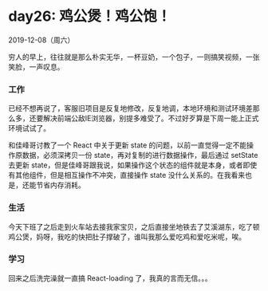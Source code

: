 # day26: 鸡公煲！鸡公饱！
2019-12-08（周六）

穷人的早上，往往就是那么朴实无华，一杯豆奶，一个包子，一则搞笑视频，一张笑脸，一声叹息。

### 工作
已经不想再说了，客服旧项目是反复地修改，反复地调，本地环境和测试环境差那么多，还要解决前端公敌IE浏览器，别提多难受了。不过好歹算是下周一能上正式环境试试了。

和佳峰哥讨教了一个 React 中关于更新 state 的问题，以前一直觉得一定不能操作原数据，必须深拷贝一份 state，再对复制的进行数据操作，最后通过 setState 去更新 state，但是佳峰哥跟我说，如果操作这个状态的组件就是本身，或者即使有其他组件，但是相互操作不冲突，直接操作 state 没什么关系的。在我看来也是，还能节省内存消耗。

### 生活
今天下班了之后走到火车站去接我家宝贝，之后直接坐地铁去了艾溪湖东，吃了顿鸡公煲，妈呀，我吃的快把肚子撑破了，谁叫我那么爱吃鸡和爱吃米呢，唉。

### 学习
回来之后洗完澡就一直搞 React-loading 了，我真的言而无信。。。
